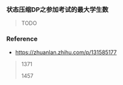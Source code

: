 ### 状态压缩DP之参加考试的最大学生数



> TODO







### Reference

- https://zhuanlan.zhihu.com/p/131585177





> 1371
>
> 1457